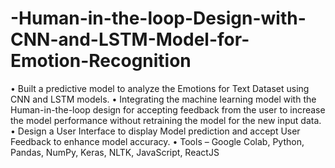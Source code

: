# -Human-in-the-loop-Design-with-CNN-and-LSTM-Model-for-Emotion-Recognition

• Built a predictive model to analyze the Emotions for Text Dataset using CNN and LSTM models.
• Integrating the machine learning model with the Human-in-the-loop design for accepting feedback from the user to increase the model performance without retraining the model for the new input data.
• Design a User Interface to display Model prediction and accept User Feedback to enhance model accuracy.
• Tools – Google Colab, Python, Pandas, NumPy, Keras, NLTK, JavaScript, ReactJS
